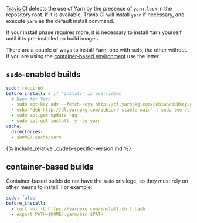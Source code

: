 [Travis CI](https://travis-ci.org/) detects the use of Yarn by the presence of `yarn.lock` in the repository root. If it is available, Travis CI will install `yarn` if necessary, and execute `yarn` as the default install command.

If your install phase requires more, it is necessary to install Yarn yourself until it is pre-installed on build images.

There are a couple of ways to install Yarn; one with `sudo`, the other without. If you are using the [container-based environment](https://docs.travis-ci.com/user/ci-environment/#Virtualization-environments) use the latter.

## `sudo`-enabled builds

```yml
sudo: required
before_install: # if "install" is overridden
  # Repo for Yarn
  - sudo apt-key adv --fetch-keys http://dl.yarnpkg.com/debian/pubkey.gpg
  - echo "deb http://dl.yarnpkg.com/debian/ stable main" | sudo tee /etc/apt/sources.list.d/yarn.list
  - sudo apt-get update -qq
  - sudo apt-get install -y -qq yarn
cache:
  directories:
  - $HOME/.cache/yarn
```

{% include_relative _ci/deb-specific-version.md %}

## container-based builds

Container-based builds do not have the `sudo` privilege, so they must rely on other means to install. For example:

```yaml
sudo: false
before_install:
  - curl -o- -L https://yarnpkg.com/install.sh | bash
  - export PATH=$HOME/.yarn/bin:$PATH
```